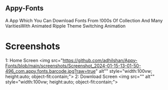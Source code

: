 ## Appy-Fonts
A App Which You Can Download Fonts From !000s Of Collection And Many VaritiesWith Animated Ripple Theme Switching Animation

# Screenshots
1: Home Screen
<img src="https://github.com/adhilshan/Appy-Fonts/blob/main/screenshots/Screenshot_2024-01-15-13-01-50-496_com.appy.fonts.barcode.jpg?raw=true" alt"" style="width:100vw; height:auto; object-fit:contain;">
2: Download Screen
<img src="" alt"" style="width:100vw; height:auto; object-fit:contain;">
